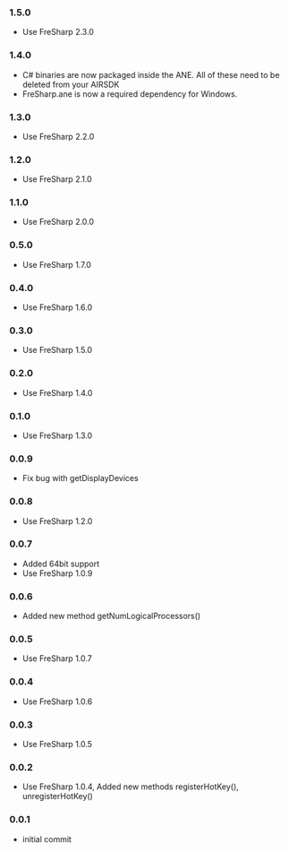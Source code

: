 ### 1.5.0
- Use FreSharp 2.3.0

### 1.4.0
- C# binaries are now packaged inside the ANE. All of these need to be deleted from your AIRSDK 
- FreSharp.ane is now a required dependency for Windows. 

### 1.3.0
- Use FreSharp 2.2.0

### 1.2.0
- Use FreSharp 2.1.0

### 1.1.0
- Use FreSharp 2.0.0

### 0.5.0
- Use FreSharp 1.7.0

### 0.4.0
- Use FreSharp 1.6.0

### 0.3.0
- Use FreSharp 1.5.0

### 0.2.0
- Use FreSharp 1.4.0

### 0.1.0
- Use FreSharp 1.3.0

### 0.0.9
- Fix bug with getDisplayDevices

### 0.0.8
- Use FreSharp 1.2.0

### 0.0.7
- Added 64bit support
- Use FreSharp 1.0.9

### 0.0.6  
- Added new method getNumLogicalProcessors()

### 0.0.5  
- Use FreSharp 1.0.7

### 0.0.4  
- Use FreSharp 1.0.6

### 0.0.3  
- Use FreSharp 1.0.5

### 0.0.2  
- Use FreSharp 1.0.4, Added new methods registerHotKey(), unregisterHotKey()

### 0.0.1  
- initial commit
